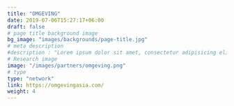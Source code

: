 ```yaml
---
title: "OMGEVING"
date: 2019-07-06T15:27:17+06:00
draft: false
# page title background image
bg_image: "images/backgrounds/page-title.jpg"
# meta description
#description : "Lorem ipsum dolor sit amet, consectetur adipisicing elit, sed do eiusmod tempor incididunt ut labore. dolore magna aliqua. Ut enim ad minim veniam, quis nostrud."
# Research image
image: "/images/partners/omgeving.png"
# type
type: "network"
link: https://omgevingasia.com/
weight: 4
---
```


